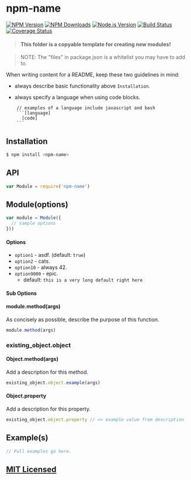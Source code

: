 # npm-name

[![NPM Version](https://img.shields.io/npm/v/MODULE.svg?style=flat)](https://www.npmjs.org/package/MODULE)
[![NPM Downloads](https://img.shields.io/npm/dm/MODULE.svg?style=flat)](https://www.npmjs.org/package/MODULE)
[![Node.js Version](https://img.shields.io/badge/node.js->=_0.8-brightgreen.svg?style=flat)](http://nodejs.org/download/)
[![Build Status](http://img.shields.io/travis/jshttp/REPO.svg?style=flat)](https://travis-ci.org/jshttp/REPO)
[![Coverage Status](https://img.shields.io/coveralls/jshttp/REPO.svg?style=flat)](https://coveralls.io/r/jshttp/REPO)


> #### This folder is a copyable template for creating new modules!

> NOTE: The "files" in package.json is a whitelist you may have to add to.

When writing content for a README, keep these two guidelines in mind:

- always describe basic functionality above `Installation`.

- always specify a language when using code blocks.

```
    // examples of a language include javascript and bash
    ```[language]
      [code]
    ```
```

## Installation

```bash
$ npm install <npm-name>
```

## API

```js
var Module = require('npm-name')
```

## Module(options)

```js
var module = Module({
  // sample options
}))
```

#### Options

- `option1`    - asdf. (default: `true`)
- `option2`    - cats.
- `option10`   - always 42.
- `option9000` - epic.
  - default: `this is a very long default right here`

#### Sub Options

#### module.method(args)

As concisely as possible, describe the purpose of this function.

```js
module.method(args)
```

### existing_object.object

#### Object.method(args)

Add a description for this method.

```js
existing_object.object.example(args)
```

#### Object.property

Add a description for this property.

```js
existing_object.object.property // => example value from description
```

## Example(s)

```js
// Full examples go here.
```

## [MIT Licensed](LICENSE)
